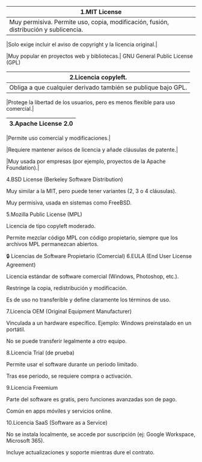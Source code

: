 |1.MIT License|
|-------------|
|Muy permisiva. Permite uso, copia, modificación, fusión, distribución y sublicencia.|

|Solo exige incluir el aviso de copyright y la licencia original.|

|Muy popular en proyectos web y bibliotecas.|
GNU General Public License (GPL)

|2.Licencia copyleft.|
|--------------------|
|Obliga a que cualquier derivado también se publique bajo GPL.|

|Protege la libertad de los usuarios, pero es menos flexible para uso comercial.|

|3.Apache License 2.0|
|--------------------|

|Permite uso comercial y modificaciones.|

|Requiere mantener avisos de licencia y añade cláusulas de patente.|

|Muy usada por empresas (por ejemplo, proyectos de la Apache Foundation).|

4.BSD License (Berkeley Software Distribution)

Muy similar a la MIT, pero puede tener variantes (2, 3 o 4 cláusulas).

Muy permisiva, usada en sistemas como FreeBSD.

5.Mozilla Public License (MPL)

Licencia de tipo copyleft moderado.

Permite mezclar código MPL con código propietario, siempre que los archivos MPL permanezcan abiertos.

🔒 Licencias de Software Propietario (Comercial)
6.EULA (End User License Agreement)

Licencia estándar de software comercial (Windows, Photoshop, etc.).

Restringe la copia, redistribución y modificación.

Es de uso no transferible y define claramente los términos de uso.

7.Licencia OEM (Original Equipment Manufacturer)

Vinculada a un hardware específico. Ejemplo: Windows preinstalado en un portátil.

No se puede transferir legalmente a otro equipo.

8.Licencia Trial (de prueba)

Permite usar el software durante un período limitado.

Tras ese periodo, se requiere compra o activación.

9.Licencia Freemium

Parte del software es gratis, pero funciones avanzadas son de pago.

Común en apps móviles y servicios online.

10.Licencia SaaS (Software as a Service)

No se instala localmente, se accede por suscripción (ej: Google Workspace, Microsoft 365).

Incluye actualizaciones y soporte mientras dure el contrato.

